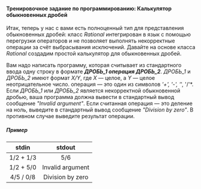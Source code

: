 #### Тренировочное задание по программированию: Калькулятор обыкновенных дробей ####

Итак, теперь у нас с вами есть полноценный тип для представления обыкновенных дробей: класс *Rational* интегрирован в язык с помощью перегрузки операторов и не позволяет выполнять некорректные операции за счёт выбрасывания исключений. Давайте на основе класса *Rational* создадим простой калькулятор для обыкновенных дробей.

Вам надо написать программу, которая считывает из стандартного ввода одну строку в формате ***ДРОБЬ_1 операция ДРОБЬ_2***. *ДРОБЬ_1* и *ДРОБЬ_2* имеют формат *X/Y*, где *X* — целое, а *Y* — целое неотрицательное число. операция — это один из символов *'+', '-', '*', '/'*.
Если *ДРОБЬ_1* или *ДРОБЬ_2* является некорректной обыкновенной дробью, ваша программа должна вывести в стандартный вывод сообщение *"Invalid argument"*. Если считанная операция — это деление на ноль, выведите в стандартный вывод сообщение *"Division by zero"*. В противном случае выведите результат операции.

##### Пример #####
|             stdin              |             stdout             |
|:------------------------------:|:------------------------------:|
| 1/2 + 1/3                      | 5/6                            |
| 1/2 + 5/0                      | Invalid argument               |
| 4/5 / 0/8                      | Division by zero               |